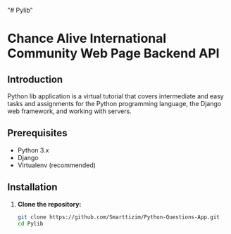 "# Pylib" 
# Chance Alive International Community Web Page Backend API

## Introduction

Python lib application is a virtual tutorial that covers intermediate and easy tasks and assignments for the Python programming language, the Django web framework, and working with servers.

## Prerequisites

- Python 3.x
- Django
- Virtualenv (recommended)

## Installation

1. **Clone the repository:**

   ```bash
   git clone https://github.com/Smarttizim/Python-Questions-App.git
   cd Pylib

